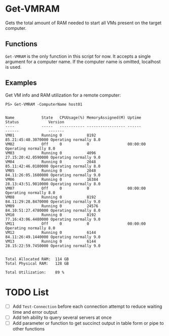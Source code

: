 # Get-VMRAM
Gets the total amount of RAM needed to start all VMs present on the target computer.

## Functions
`Get-VMRAM` is the only function in this script for now. It accepts a single argument for a computer name. If the computer name is omitted, localhost is used.
## Examples
Get VM info and RAM utilization for a remote computer:

    PS> Get-VMRAM -ComputerName host01


    Name            State   CPUUsage(%) MemoryAssigned(M) Uptime              Status             Version
    ----            -----   ----------- ----------------- ------              ------             -------
    VM01            Running 0           8192              85.21:45:40.3070000 Operating normally 8.0
    VM02            Off     0           0                 00:00:00            Operating normally 8.0
    VM03            Running 0           4096              27.15:20:42.0590000 Operating normally 9.0
    VM04            Running 0           2048              85.11:42:46.0180000 Operating normally 8.0
    VM05            Running 0           2048              84.11:26:05.1600000 Operating normally 9.0
    VM06            Running 0           16384             28.13:43:51.9810000 Operating normally 8.0
    VM07            Off     0           0                 00:00:00            Operating normally 8.0
    VM08            Running 0           8192              84.11:29:28.8470000 Operating normally 9.0
    VM09            Running 0           24576             84.10:51:27.4780000 Operating normally 8.0
    VM10            Running 0           8192              77.16:43:06.4480000 Operating normally 9.0
    VM11            Off     0           0                 00:00:00            Operating normally 8.0
    VM12            Running 0           6144              84.11:26:49.1440000 Operating normally 9.0
    VM13            Running 0           6144              28.15:22:59.7450000 Operating normally 9.0


    Total Allocated RAM:  114 GB
    Total Physical RAM:   128 GB

    Total Utilization:    89 %

# TODO List
- [ ] Add `Test-Connection` before each connection attempt to reduce waiting time and error output
- [ ] Add teh ability to query several servers at once
- [ ] Add parameter or function to get succinct output in table form or pipe to other functions
